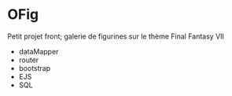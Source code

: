 # OFig
Petit projet front; galerie de figurines sur le thème Final Fantasy VII

- dataMapper
- router
- bootstrap
- EJS
- SQL

